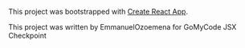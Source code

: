 This project was bootstrapped with [Create React App](https://github.com/facebook/create-react-app).

This project was written by EmmanuelOzoemena for GoMyCode JSX Checkpoint
